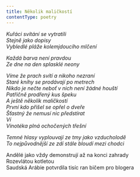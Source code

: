```yaml
---
title: Několik maličkostí
contentType: poetry
---
```


<section>

_Kuřáci svítání se vytratili  
Stejně jako dopisy  
Vybledlé pláže kolemjdoucího mlčení_

</section>

<section>

_Každá barva není pravdou  
Ze dne na den splasklé neony_

</section>

<section>

_Víme že prach svítí a nikoho nezraní  
Staré knihy se prodávají po metrech  
Nikdo je nečte neboť v nich není žádné houští  
Patřičně prodřený kus špeku  
A ještě několik maličkostí  
První kdo přišel se opřel o dveře  
Šťastný že nemusí nic předstírat  
Ví  
Vinotéka plná ochočených třešní_

</section>

<section>

_Temné hlasy vyplouvají ze tmy jako vzducholodě  
To nejpůvodnější ze zdí stále bloudí mezi chodci_

</section>

<section>

Andělé jako vždy demonstrují až na konci zahrady  
Rozevlátou kotletou  
Saudská Arábie potvrdila tisíc ran bičem pro blogera

</section>
